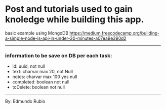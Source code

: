 
# Post and tutorials used to gain knoledge while building this app.


basic example using MongoDB
https://medium.freecodecamp.org/building-a-simple-node-js-api-in-under-30-minutes-a07ea9e390d2



------------------------------------------------------
### information to be save on DB per each task:
- id: uuid, not null
- text: charvar max 20, not Null
- notes: charvar max 100 yes null
- completed: boolean not null
- toDelete: boolean not null
------------------------------------------------------


By: Edmundo Rubio